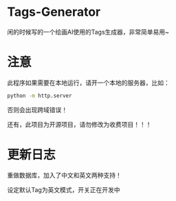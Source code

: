 # Tags-Generator

闲的时候写的一个绘画AI使用的Tags生成器，非常简单易用~

# 注意

此程序如果需要在本地运行，请开一个本地的服务器，比如：

```bash
python -m http.server
```

否则会出现跨域错误！

还有，此项目为开源项目，请勿修改为收费项目！！！

# 更新日志

重做数据库，加入了中文和英文两种支持！

设定默认Tag为英文模式，开关正在开发中